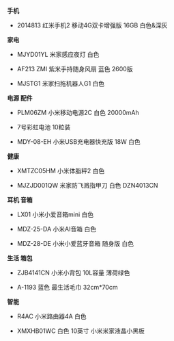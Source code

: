 **手机**

- 2014813 红米手机2 移动4G双卡增强版 16GB 白色&深灰


**家电**

- MJYD01YL 米家感应夜灯 白色

- AF213 ZMI 紫米手持随身风扇 蓝色 2600版

- MJSTG1 米家扫拖机器人G1 白色


**电源 配件**

- PLM06ZM 小米移动电源2C 白色 20000mAh

- 7号彩虹电池 10粒装

- MDY-08-EH 小米USB充电器快充版 18W 白色


**健康**

- XMTZC05HM 小米体脂秤2 白色

- MJZJD001QW 米家防飞溅指甲刀 白色 DZN4013CN


**耳机 音箱**

- LX01 小米小爱音箱mini 白色

- MDZ-25-DA 小米AI音箱 白色

- MDZ-28-DE 小米小爱蓝牙音箱 随身版 白色


**生活 箱包**

- ZJB4141CN 小米小背包 10L容量 薄荷绿色

- A-1193 蓝色 最生活毛巾 32cm*70cm


**智能**

- R4AC 小米路由器4A 白色

- XMXHB01WC 白色 10英寸 小米米家液晶小黑板
